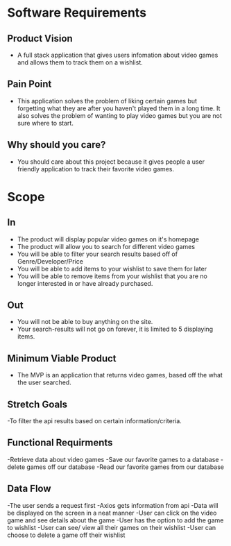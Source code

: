 # Software Requirements

## Product Vision
 - A full stack application that gives users infomation about video games and allows them to track them on a wishlist.

## Pain Point
 - This application solves the problem of liking certain games but forgetting what they are after you haven't played them in a long time. It also solves the problem of wanting to play video games but you are not sure where to start.

## Why should you care?
 - You should care about this project because it gives people a user friendly application to track their favorite video games.

# Scope

## In
 - The product will display popular video games on it's homepage
 - The product will allow you to search for different video games
 - You will be able to filter your search results based off of Genre/Developer/Price
 - You will be able to add items to your wishlist to save them for later
 - You will be able to remove items from your wishlist that you are no longer interested in or have already purchased.

## Out
- You will not be able to buy anything on the site.
- Your search-results will not go on forever, it is limited to 5 displaying items.

## Minimum Viable Product
- The MVP is an application that returns video games, based off the what the user searched. 

## Stretch Goals
-To filter the api results based on certain information/criteria. 

## Functional Requirments
-Retrieve data about video games
-Save our favorite games to a database
-delete games off our database
-Read our favorite games from our database

## Data Flow
-The user sends a request first
-Axios gets information from api
-Data will be displayed on the screen in a neat manner
-User can click on the video game and see details about the game
-User has the option to add the game to wishlist
-User can see/ view all their games on their wishlist
-User can choose to delete a game off their wishlist